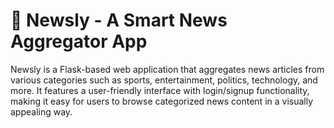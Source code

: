 # 📰 Newsly - A Smart News Aggregator App

Newsly is a Flask-based web application that aggregates news articles from various categories such as sports, entertainment, politics, technology, and more. It features a user-friendly interface with login/signup functionality, making it easy for users to browse categorized news content in a visually appealing way.
